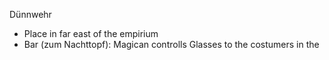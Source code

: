 Dünnwehr

- Place in far east of the empirium
- Bar (zum Nachttopf): Magican controlls Glasses to the costumers in the 